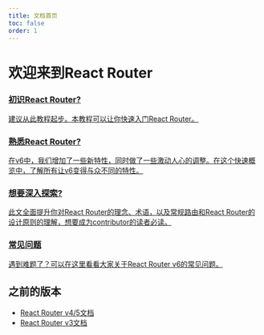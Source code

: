```yaml
---
title: 文档首页
toc: false
order: 1
---
```


# 欢迎来到React Router

<docs-cards>
  <a href="v6/getting-started/tutorial" aria-label="New to React Router?">
    <docs-card>
      <h3>初识React Router?</h3> 
      <p>建议从此教程起步。本教程可以让你快速入门React Router。</p>
    </docs-card>
  </a>
  <a href="v6/getting-started/overview" aria-label="Upgrading to v6?">
    <docs-card>
      <h3>熟悉React Router?</h3> 
      <p>在v6中，我们增加了一些新特性，同时做了一些激动人心的调整。在这个快速概览中，了解所有让v6变得与众不同的特性。</p>
    </docs-card>
  </a>
  <a href="v6/getting-started/concepts" aria-label="Upgrading to v6?">
    <docs-card>
      <h3>想要深入探索?</h3> 
      <p>此文全面提升你对React Router的理念、术语，以及常规路由和React Router的设计原则的理解，想要成为contributor的读者必读。</p>
    </docs-card>
  </a>
  <a href="v6/faq" aria-label="Frequently Asked Questions">
    <docs-card>
      <h3>常见问题</h3> 
      <p>遇到难题了？可以在这里看看大家关于React Router v6的常见问题。</p>
    </docs-card>
  </a>
</docs-cards>

## 之前的版本

- [React Router v4/5文档](https://v5.reactrouter.com)
- [React Router v3文档](https://github.com/remix-run/react-router/tree/v3.2.6/docs)
